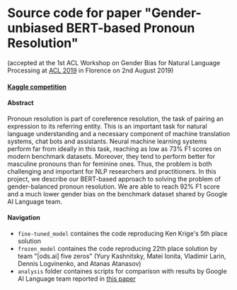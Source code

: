# Source code for paper "Gender-unbiased BERT-based Pronoun Resolution" 
(accepted at the 1st ACL Workshop on Gender Bias for Natural Language Processing at [ACL 2019](http://www.acl2019.org/EN/index.xhtml) in Florence on 2nd August 2019)

#### [Kaggle competition](https://www.kaggle.com/c/gendered-pronoun-resolution)
#### Abstract 
Pronoun resolution is part of coreference resolution, the task of pairing an expression to its referring entity. This is an important task for natural language understanding and a necessary component of machine translation systems, chat bots and assistants. Neural machine learning systems perform far from ideally in this task, reaching as low as 73\% F1 scores on modern benchmark datasets. Moreover, they tend to perform better for masculine pronouns than for feminine ones. Thus, the problem is both challenging and important for NLP researchers and practitioners. In this project, we describe our BERT-based approach to solving the problem of gender-balanced pronoun resolution. We are able to reach 92\% F1 score and a much lower gender bias on the benchmark dataset shared by Google AI Language team.

#### Navigation
 - `fine-tuned_model` containes the code reproducing Ken Krige's 5th place solution  
 - `frozen_model` containes the code reproducing 22th place solution by team "[ods.ai] five zeros" (Yury Kashnitsky, Matei Ionita, Vladimir Larin, Dennis Logvinenko, and Atanas Atanasov)
 - `analysis` folder containes scripts for comparison with results by Google AI Language team reported in [this paper](https://arxiv.org/abs/1810.05201)
